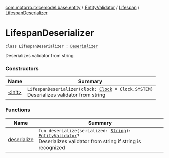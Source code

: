 [com.motorro.rxlcemodel.base.entity](../../../index.md) / [EntityValidator](../../index.md) / [Lifespan](../index.md) / [LifespanDeserializer](./index.md)

# LifespanDeserializer

`class LifespanDeserializer : `[`Deserializer`](../../-deserializer/index.md)

Deserializes validator from string

### Constructors

| Name | Summary |
|---|---|
| [&lt;init&gt;](-init-.md) | `LifespanDeserializer(clock: `[`Clock`](../../../-clock/index.md)` = Clock.SYSTEM)`<br>Deserializes validator from string |

### Functions

| Name | Summary |
|---|---|
| [deserialize](deserialize.md) | `fun deserialize(serialized: `[`String`](https://kotlinlang.org/api/latest/jvm/stdlib/kotlin/-string/index.html)`): `[`EntityValidator`](../../index.md)`?`<br>Deserializes validator from string if string is recognized |
